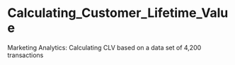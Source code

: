 # Calculating_Customer_Lifetime_Value
Marketing Analytics: Calculating CLV based on a data set of 4,200 transactions
